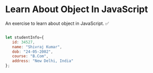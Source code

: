 # Learn About Object In JavaScript
An exercise to learn about object in JavaScript. ✅

```javascript 

let studentInfo={
   id: 34527,
   name: "Shivraj Kumar",
   dob: "24-05-2002",
   course: "B.Com",
   address: "New Delhi, India"
};


```
